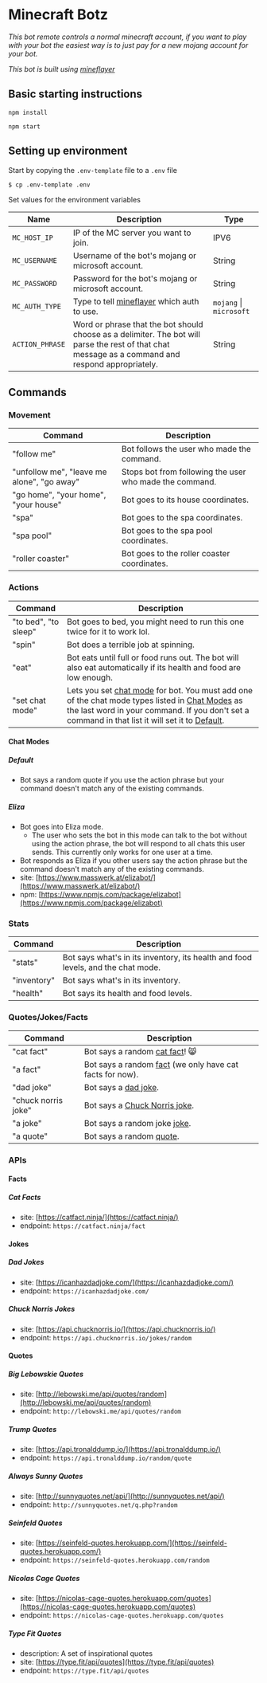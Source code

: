 # Minecraft Botz
_This bot remote controls a normal minecraft account, if you want to play with your bot the easiest way is to just pay for a new mojang account for your bot._

_This bot is built using [mineflayer](https://github.com/PrismarineJS/mineflayer)_

## Basic starting instructions

`npm install`

`npm start`

## Setting up environment

Start by copying the `.env-template` file to a `.env` file

```console
$ cp .env-template .env
```

Set values for the environment variables

| Name | Description | Type |
|------| ------------|------|
| `MC_HOST_IP` | IP of the MC server you want to join. | IPV6 |
| `MC_USERNAME` | Username of the bot's mojang or microsoft account. | String |
| `MC_PASSWORD` | Password for the bot's mojang or microsoft account. | String |
| `MC_AUTH_TYPE` | Type to tell [mineflayer](https://github.com/PrismarineJS/mineflayer) which auth to use.  | `mojang` \| `microsoft`|
| `ACTION_PHRASE` | Word or phrase that the bot should choose as a delimiter. The bot will parse the rest of that chat message as a command and respond appropriately. | String |

## Commands

### Movement
| Command | Description |
|------| ------------|
| "follow me" | Bot follows the user who made the command. |
| "unfollow me", "leave me alone", "go away" | Stops bot from following the user who made the command. |
| "go home", "your home", "your house" | Bot goes to its house coordinates. |
| "spa" | Bot goes to the spa coordinates. |
| "spa pool" | Bot goes to the spa pool coordinates. |
| "roller coaster" | Bot goes to the roller coaster coordinates. |

### Actions
| Command | Description |
|------| ------------|
| "to bed", "to sleep" | Bot goes to bed, you might need to run this one twice for it to work lol. |
| "spin" | Bot does a terrible job at spinning. |
| "eat" | Bot eats until full or food runs out. The bot will also eat automatically if its health and food are low enough. |
| "set chat mode" | Lets you set [chat mode](#chat-modes) for bot. You must add one of the chat mode types listed in [Chat Modes](#chat-modes) as the last word in your command. If you don't set a command in that list it will set it to [Default](#default). |

#### Chat Modes

##### Default
  * Bot says a random quote if you use the action phrase but your command doesn't match any of the existing commands.

##### Eliza
  * Bot goes into Eliza mode.
    * The user who sets the bot in this mode can talk to the bot without using the action phrase, the bot will respond to all chats this user sends. This currently only works for one user at a time.
  * Bot responds as Eliza if you other users say the action phrase but the command doesn't match any of the existing commands.
  * site: [https://www.masswerk.at/elizabot/](https://www.masswerk.at/elizabot/)
  * npm: [https://www.npmjs.com/package/elizabot](https://www.npmjs.com/package/elizabot)

### Stats
| Command | Description |
|------| ------------|
| "stats" | Bot says what's in its inventory, its health and food levels, and the chat mode. |
| "inventory" | Bot says what's in its inventory. |
| "health" | Bot says its health and food levels. |

### Quotes/Jokes/Facts
| Command | Description |
|------| ------------|
| "cat fact" | Bot says a random [cat fact](#cat-facts)! 😸 |
| "a fact" | Bot says a random [fact](#facts) (we only have cat facts for now). |
| "dad joke" | Bot says a [dad joke](#dad-jokes). |
| "chuck norris joke" | Bot says a [Chuck Norris joke](#chuck-norris-jokes). |
| "a joke" | Bot says a random joke [joke](#jokes). |
| "a quote" | Bot says a random [quote](#quotes). |

### APIs

#### Facts
##### Cat Facts
  * site: [https://catfact.ninja/](https://catfact.ninja/)
  * endpoint: `https://catfact.ninja/fact`

#### Jokes
##### Dad Jokes 
  * site: [https://icanhazdadjoke.com/](https://icanhazdadjoke.com/)
  * endpoint: `https://icanhazdadjoke.com/`
##### Chuck Norris Jokes 
  * site: [https://api.chucknorris.io/](https://api.chucknorris.io/)
  * endpoint: `https://api.chucknorris.io/jokes/random`

#### Quotes
##### Big Lebowskie Quotes
  * site: [http://lebowski.me/api/quotes/random](http://lebowski.me/api/quotes/random)
  * endpoint: `http://lebowski.me/api/quotes/random`
##### Trump Quotes
  * site: [https://api.tronalddump.io/](https://api.tronalddump.io/)
  * endpoint: `https://api.tronalddump.io/random/quote`
##### Always Sunny Quotes
  * site: [http://sunnyquotes.net/api/](http://sunnyquotes.net/api/)
  * endpoint: `http://sunnyquotes.net/q.php?random`
##### Seinfeld Quotes
  * site: [https://seinfeld-quotes.herokuapp.com/](https://seinfeld-quotes.herokuapp.com/)
  * endpoint: `https://seinfeld-quotes.herokuapp.com/random`
##### Nicolas Cage Quotes
  * site: [https://nicolas-cage-quotes.herokuapp.com/quotes](https://nicolas-cage-quotes.herokuapp.com/quotes)
  * endpoint: `https://nicolas-cage-quotes.herokuapp.com/quotes`
##### Type Fit Quotes
  * description: A set of inspirational quotes
  * site: [https://type.fit/api/quotes](https://type.fit/api/quotes)
  * endpoint: `https://type.fit/api/quotes`
